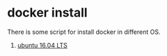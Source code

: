 # docker install
There is some script for install docker in different OS.

1. [ubuntu 16.04 LTS](./ubuntu_16.04.sh)
